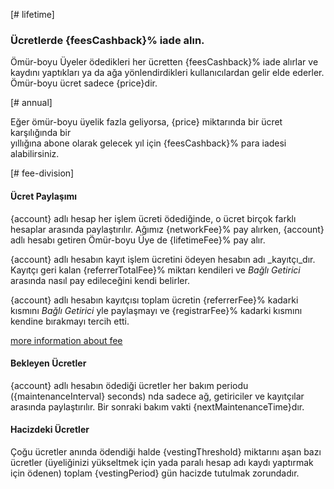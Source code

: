 [# lifetime]
### Ücretlerde {feesCashback}% iade alın.

Ömür-boyu Üyeler ödedikleri her ücretten {feesCashback}% iade alırlar ve kaydını 
yaptıkları ya da ağa yönlendirdikleri kullanıcılardan gelir elde ederler. Ömür-boyu ücret 
sadece {price}dir.

[# annual]

Eğer ömür-boyu üyelik fazla geliyorsa,  {price} miktarında bir ücret karşılığında bir  
yıllığına abone olarak gelecek yıl için {feesCashback}% para iadesi alabilirsiniz.

[# fee-division]
#### Ücret Paylaşımı
{account} adlı hesap her işlem ücreti ödediğinde, o ücret birçok farklı hesaplar arasında 
paylaştırılır. Ağımız {networkFee}% pay alırken, {account} adlı hesabı  getiren Ömür-boyu Üye de  {lifetimeFee}% pay alır.

{account} adlı hesabın kayıt işlem ücretini ödeyen hesabın adı _kayıtçı_dır. Kayıtçı geri kalan
{referrerTotalFee}% miktarı kendileri ve _Bağlı Getirici_ arasında nasıl pay edileceğini kendi belirler.

{account} adlı hesabın kayıtçısı toplam ücretin {referrerFee}% kadarki kısmını _Bağlı Getirici_ yle paylaşmayı ve {registrarFee}% kadarki kısmını kendine bırakmayı tercih etti.
      
[more information about fee](/help/components/DepositWithdraw_OL)
                            
#### Bekleyen Ücretler
{account} adlı hesabın ödediği ücretler her bakım periodu ({maintenanceInterval} seconds) nda sadece ağ, getiriciler ve kayıtçılar arasında paylaştırılır.
Bir sonraki bakım vakti  {nextMaintenanceTime}dır.
                 
#### Hacizdeki Ücretler

Çoğu ücretler anında ödendiği halde {vestingThreshold} miktarını aşan bazı ücretler 
(üyeliğinizi yükseltmek için yada paralı hesap adı kaydı yaptırmak için ödenen) toplam {vestingPeriod} gün hacizde tutulmak zorundadır. 
